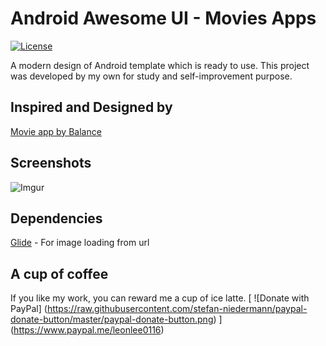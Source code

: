 # Android Awesome UI - Movies Apps
[![License](https://img.shields.io/badge/License-Apache%202.0-blue.svg)](https://opensource.org/licenses/Apache-2.0)

A modern design of Android template which is ready to use. This project was developed by my own for study and self-improvement purpose.

## Inspired and Designed by

[Movie app by Balance](https://dribbble.com/shots/6724418-Movie-app)

## Screenshots

![Imgur](https://i.imgur.com/yyidUcwl.jpg)

## Dependencies

[Glide](https://github.com/bumptech/glide) - For image loading from url

## A cup of coffee
If you like my work, you can reward me a cup of ice latte.
[
  ![Donate with PayPal]
  (https://raw.githubusercontent.com/stefan-niedermann/paypal-donate-button/master/paypal-donate-button.png)
]
(https://www.paypal.me/leonlee0116)

